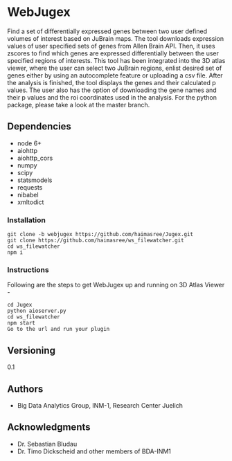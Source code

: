 # WebJugex
Find a set of differentially expressed genes between two user defined volumes of interest based on JuBrain maps. The tool downloads expression values of user specified sets of genes from Allen Brain API. Then, it uses zscores to find which genes are expressed differentially between the user specified regions of interests. This tool has been integrated into the 3D atlas viewer, where the user can select two JuBrain regions, enlist desired set of genes either by using an autocomplete feature or uploading a csv file. After the analysis is finished, the tool displays the genes and their calculated p values. The user also has the option of downloading the gene names and their p values and the roi coordinates used in the analysis. For the python package, please take a look at the master branch.

## Dependencies
* node 6+
* aiohttp
* aiohttp_cors
* numpy
* scipy
* statsmodels
* requests
* nibabel
* xmltodict

### Installation
```
git clone -b webjugex https://github.com/haimasree/Jugex.git
git clone https://github.com/haimasree/ws_filewatcher.git
cd ws_filewatcher
npm i
```

### Instructions
Following are the steps to get WebJugex up and running on 3D Atlas Viewer -
```
cd Jugex
python aioserver.py
cd ws_filewatcher
npm start
Go to the url and run your plugin
```
## Versioning
0.1

## Authors

* Big Data Analytics Group, INM-1, Research Center Juelich
## Acknowledgments

* Dr. Sebastian Bludau
* Dr. Timo Dickscheid and other members of BDA-INM1 

